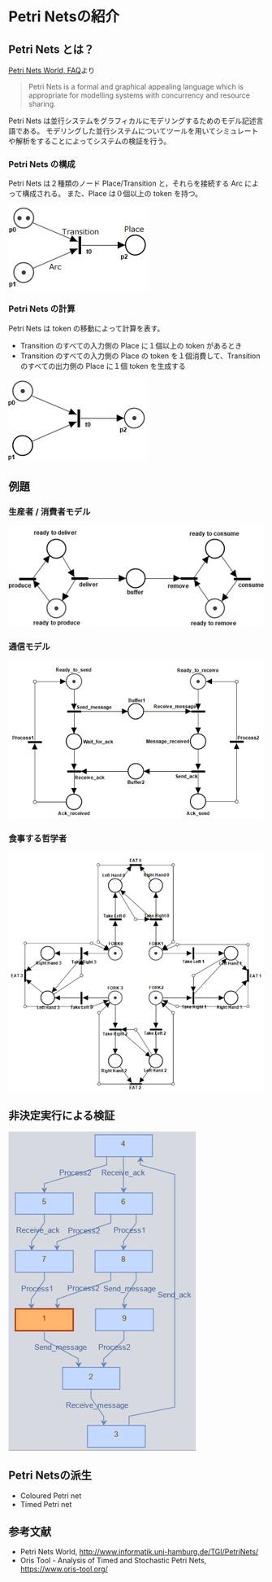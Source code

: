 # Petri Netsの紹介
## Petri Nets とは？
[Petri Nets World, FAQ](http://www.informatik.uni-hamburg.de/TGI/PetriNets/faq/)より

> Petri Nets is a formal and graphical appealing language which is appropriate for modelling systems with concurrency and resource sharing.

Petri Nets は並行システムをグラフィカルにモデリングするためのモデル記述言語である。
モデリングした並行システムについてツールを用いてシミュレートや解析をすることによってシステムの検証を行う。

### Petri Nets の構成
Petri Nets は２種類のノード Place/Transition と，それらを接続する Arc によって構成される。
また、Place は０個以上の token を持つ。

![](./img/pn0.PNG)

### Petri Nets の計算
Petri Nets は token の移動によって計算を表す。
- Transition のすべての入力側の Place に１個以上の token があるとき
- Transition のすべての入力側の Place の token を１個消費して、Transition のすべての出力側の Place に１個 token を生成する

![](./img/pn1.PNG)

## 例題
### 生産者 / 消費者モデル
![](./img/prod-cons.PNG)

### 通信モデル
![](./img/simpl-com.PNG)

### 食事する哲学者
![](./img/phi.PNG)

## 非決定実行による検証
![](./img/statespace.PNG)

## Petri Netsの派生
- Coloured Petri net
- Timed Petri net

## 参考文献
- Petri Nets World, http://www.informatik.uni-hamburg.de/TGI/PetriNets/
- Oris Tool - Analysis of Timed and Stochastic Petri Nets, https://www.oris-tool.org/
